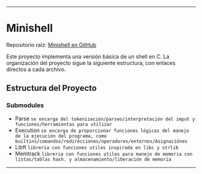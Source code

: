 
---

# Minishell

Repositorio raíz: [Minishell en GitHub](https://github.com/Leined18/Minishell)

Este proyecto implementa una versión básica de un shell en C. La organización del proyecto sigue la siguiente estructura, con enlaces directos a cada archivo.

## Estructura del Proyecto

### Submodules
- Parse ``se encarga del tokenización/parseo/interpretación del imput y funciones/herramientas para utilizar``
- Execution ``se encarga de proporcionar funciones lógicas del manejo de la ejecución del programa, como builtins/comandos/redirecciones/operadores/entornos/Asignaciónes``
- Libft ``libreria con funciones utiles inspirada en libc y strlib``
- Memtrack ``libreria con funciones utiles para manejo de memoria con listas/tablas hash. y almacenamiento/liberación de memoria``

---

